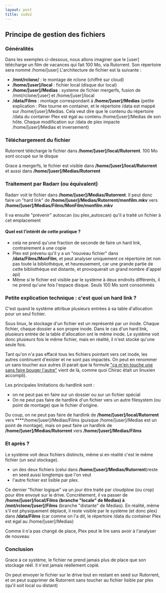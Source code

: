 ```yaml
---
layout: post
title: ssdv2
---
```

## Principe de gestion des fichiers

### Généralités

Dans les exemples ci-dessous, nous allons imaginer que le [user] télécharge
un film de vacances qui fait 100 Mo, via Rutorrent. Son répertoire sera nommé /home/[user] 
L'architecture de fichier est la suivante :
- **/mnt/rclone/<user>** : le montage de rclone (chiffré sur cloud)
- **/home/[user]/local** : fichier local (disque dur local)
- **/home/[user]/Medias** : systeme de fichier mergerfs, fusion de /mnt/rclone/[user] et /home/[user]/local
- **/data/Films** : montage correspondant à **/home/[user]/Medias** (petite explication : Plex tourne en container, et le répertoire /data est mappé sur /home/[user]/Medias. Cela veut dire que le contenu du répertoire /data du container Plex est égal au contenu /home/[user]/Medias de son hôte. Chaque modification sur /data de plex impacte /home/[user]/Medias et inversement)

### Téléchargement du fichier

Rutorrent télécharge le fichier dans **/home/[user]/local/Rutorrent**. 100 Mo sont occupé sur le disque

Grace à mergerfs, le fichier est visible dans **/home/[user]/local/Rutorrent** et aussi dans **/home/[user]/Medias/Rutorrent**

### Traitement par Radarr (ou équivalent)

Radarr voit le fichier dans **/home/[user]/Medias/Rutorrent**. Il peut donc faire un "hard link" de **/home/[user]/Medias/Rutorrent/monfilm.mkv** vers **/home/[user]/Medias/Films/MonFilm/monfilm.mkv**

Il va ensuite "prévenir" autoscan (ou plex_autoscan) qu'il a traité un fichier à cet emplacement

#### Quel est l'intérêt de cette pratique ?
- cela ne prend qu'une fraction de seconde de faire un hard link, contrairement à une copie
- Plex est prévenu qu'il y a un "nouveau fichier" dans **/data/Films/MonFilm**, et peut analyser uniquement ce répertoire (et non pas toute la bibliothèque, et heureusement, car une grande partie de cette bibliothèque est distante, et provoquerait un grand nombre d'appel api)
- Même si le fichier est visible par le système à deux endroits différents, il ne prend qu'une fois l'espace disque. Seuls 100 Mo sont consommés

### Petite explication technique : c'est quoi un hard link ?

C'est quand le système attribue plusieurs entrées à sa table d'allocation pour un seul fichier.

Sous linux, le stockage d'un fichier est un représenté par un inode. Chaque fichier, chaque dossier a son propre inode. Dans le cas d'un hard link, plusieurs
entrée de la table d'allocation ont le même inode. Le système voit donc plusieurs fois le même fichier, mais en réalité, il n'est stocké qu'une seule fois.

Tant qu'on n'a pas effacé tous les fichiers pointant vers cet inode, les autres continuent d'exister et ne sont pas impactés. On peut en renommer un sans toucher aux autres (il parait que la formule ["ça m'en touche une sans faire bouger l'autre"](https://fr.wiktionary.org/wiki/cela_m%E2%80%99en_touche_une_sans_faire_bouger_l%E2%80%99autre) vient de là, comme quoi Chirac était un linuxien accompli). 

Les principales limitations du hardlink sont :
- on ne peut pas en faire sur un dossier ou sur un fichier spécial
- On ne peut pas faire de hardlink d'un fichier vers un autre filesystem (ou point de montage) que le fichier d'origine.

Du coup, on ne peut pas faire de hardlink de **/home/[user]/local/Rutorrent** vers ****/home/[user]/Medias/Films (puisque /home/[user]/Medias est un point de montage), mais on peut faire un hardlink de **/home/[user]/Medias/Rutorrent** vers **/home/[user]/Medias/Films**


### Et après ?

Le système voit deux fichiers distincts, même si en réalité c'est le même fichier (un seul stockage).
- un des deux fichiers (celui dans **/home/[user]/Medias/Rutorrent**)reste en seed aussi longtemps que l'on veut
- l'autre fichier est lisible par plex.

Ce dernier "fichier logique" va un jour être traité par cloudplow (ou crop) pour être envoyé sur le drive.
Concrètement, il va passer de **/home/[user]/local/Films (branche "locale" de Medias) à /mnt/rclone/[user]/Films** (branche "distante" de Medias).
En réalité, même s'il est physiquement déplacé, il reste visible par le système (et donc plex) dans **/data/Films** (car comme on l'a dit, le répertoire /data du container Plex est égal au /home/[user]/Medias)

Comme il n'a pas changé de place, Plex peut le lire sans avoir à l'analyser de nouveau

### Conclusion

Grace à ce système, le fichier ne prend jamais plus de place que son stockage réél. Il n'est jamais réellement copié.

On peut envoyer le fichier sur le drive tout en restant en seed sur Rutorrent, et on peut supprimer de Rutorrent sans toucher au fichier lisible par plex (qu'il soit local ou distant)